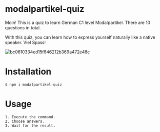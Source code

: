 # modalpartikel-quiz
Moin! This is a quiz to learn German C1 level Modalpartikel. There are 10 questions in total.
 
With this quiz, you can learn how to express yourself naturally like a native speaker. Viel Spass!
 
![bc0610334ed15f646212b369a472e48c](https://user-images.githubusercontent.com/49633473/154101349-55d01edb-06c3-4f2a-ad18-89d8172777fd.gif)

# Installation
 ```$ npm i modalpartikel-quiz ```
 
 # Usage
 ```
 1. Execute the command.
 2. Choose answers.
 3. Wait for the result.
 ```
